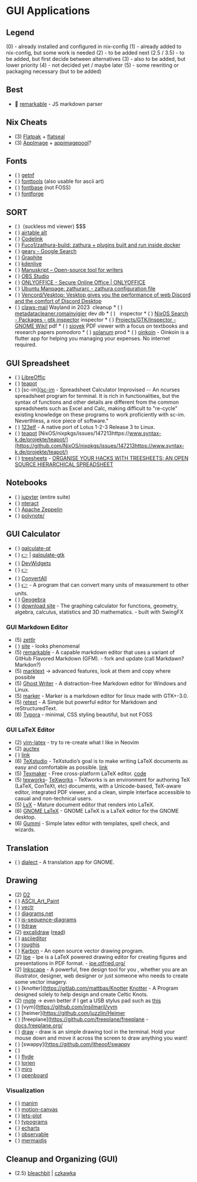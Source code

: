 # GUI Applications
## Legend
(0) - already installed and configured in nix-config
(1) - already added to nix-config, but some work is needed
(2) - to be added next
(2.5 / 3.5) - to be added, but first decide between alternatives
(3) - also to be added, but lower priority
(4) - not decided yet / maybe later
(5) - some rewriting or packaging necessary (but to be added)


## Best
*  [remarkable](https://github.com/jonschlinkert/remarkable) - JS markdown parser


## Nix Cheats
* (3) [Flatpak](https://flatpak.org/) + [flatseal]()
* (3) [AppImage](https://appimage.org/) + [appimagepool](https://github.com/prateekmedia/appimagepool)?


## Fonts
* ( ) [getnf](https://github.com/ronniedroid/getnf)
* ( ) [fonttools](https://github.com/fonttools/fonttools) (also usable for ascii art)
* ( ) [fontbase](https://fontba.se/) (not FOSS)
* ( ) [fontforge](https://fontforge.org/en-US/)


## SORT
* ( ) [](https://notabug.org/g0tsu/litemdview) (suckless md viewer) $$$
* ( ) [airtable alt](https://thenewstack.io/baserow-a-no-code-open-source-alternative-to-airtable/)
* ( ) [Codelink](https://github.com/Wervice/Codelink)
* ( ) [Fuco1/zathura-build: zathura + plugins built and run inside docker](https://github.com/Fuco1/zathura-build)
* ( ) [geary - Google Search](https://www.google.com/search?client%3Dfirefox-b-d%26q%3Dgeary) 
* ( ) [Graphite](https://github.com/GraphiteEditor/Graphite) 
* ( ) [kdenlive]()
* ( ) [Manuskript – Open-source tool for writers](https://www.theologeek.ch/manuskript/)
* ( ) [OBS Studio]()
* ( ) [ONLYOFFICE - Secure Online Office | ONLYOFFICE](https://www.onlyoffice.com/)
* ( ) [Ubuntu Manpage: zathurarc - zathura configuration file](https://manpages.ubuntu.com/manpages/bionic/man5/zathurarc.5.html)
* ( ) [Vencord/Vesktop: Vesktop gives you the performance of web Discord and the comfort of Discord Desktop](https://github.com/Vencord/Vesktop)
* ( ) [claws-mail](https://www.claws-mail.org/) Wayland in 2023 
cleanup * ( ) [metadatacleaner.romainvigier](https://metadatacleaner.romainvigier.fr/)
dev db * ( ) [](https://thenewstack.io/baserow-a-no-code-open-source-alternative-to-airtable/) 
inspector * ( ) [NixOS Search - Packages - gtk inspector](https://search.nixos.org/packages?channel%3D23.11%26show%3Dxdg-desktop-portal-gtk%26from%3D0%26size%3D50%26sort%3Drelevance%26type%3Dpackages%26query%3Dgtk%2Binspector)
inspector * ( ) [Projects/GTK/Inspector - GNOME Wiki!](https://wiki.gnome.org/action/show/Projects/GTK/Inspector?action%3Dshow%26redirect%3DProjects%252FGTK%252B%252FInspector)
pdf * ( ) [sioyek](https://github.com/ahrm/sioyek) PDF viewer with a focus on textbooks and research papers
pomodoro * ( ) [solanum](https://apps.gnome.org/Solanum/)
prod * ( ) [oinkoin](https://github.com/emavgl/oinkoin) - Oinkoin is a flutter app for helping you managing your expenses. No internet required. 

## GUI Spreadsheet
* ( ) [LibreOffic](https://www.libreoffice.org/)
* ( ) [teapot](https://github.com/samuelludwig/teapot)
* ( ) [sc-im]([sc-im](https://github.com/andmarti1424/sc-im) - Spreadsheet Calculator Improvised -- An ncurses spreadsheet program for terminal. It is rich in functionalities, but the syntax of functions and other details are different from the common spreadsheets such as Excel and Calc, making difficult to "re-cycle" existing knowledge on these programs to work proficiently with sc-im. Neverthless, a nice piece of software."
* ( ) [123elf](https://github.com/taviso/123elf) - A native port of Lotus 1-2-3 Release 3 to Linux.
* ( ) [teapot](https://github.com/samuelludwig/teapot) [NixOS/nixpkgs/issues/147213https://www.syntax-k.de/projekte/teapot/](https://github.com/NixOS/nixpkgs/issues/147213https://www.syntax-k.de/projekte/teapot/)
* ( ) [treesheets](https://github.com/aardappel/treesheets) - [ORGANISE YOUR HACKS WITH TREESHEETS: AN OPEN SOURCE HIERARCHICAL SPREADSHEET](https://hackaday.com/2022/09/07/organise-your-hacks-with-treesheets-an-open-source-hierarchical-spreadsheet/)


## Notebooks
* ( ) [jupyter]() (entire suite)
* ( ) [nteract](https://nteract.io/desktop)
* ( ) [Apache Zeppelin](https://zeppelin.apache.org/)
* ( ) [polynote/](https://github.com/polynote/polynote/)


## GUI Calculator
* ( ) [qalculate-qt](https://github.com/Qalculate/qalculate-qt)
* ( ) [👉](https://stackoverflow.com/questions/1675992/how-do-i-set-a-background-color-for-the-whole-window-of-a-qt-application)
   | [qalqulate-gtk](https://github.com/Qalculate/qalculate-gtk)
* ( ) [DevWidgets](https://github.com/gumbarros/DevWidgets)
* ( ) [👉](https://gumbarros.github.io/DevWidgets/#/home)
* ( ) [ConvertAll](https://github.com/doug-101/ConvertAll)
* ( ) [👉](http://convertall.bellz.org/) - A program that can convert many units of measurement to other units.
* ( ) [Geogebra](https://github.com/geogebra/geogebra)
* ( ) [download site](https://www.geogebra.org/download) - The graphing calculator for functions, geometry, algebra, calculus, statistics and 3D mathematics. - built with SwingFX

### GUI Markdown Editor
* (5) [zettlr](https://github.com/Zettlr/Zettlr)
* ( ) [site](https://www.zettlr.com/)  - looks phenomenal
* (5) [remarkable](https://github.com/jamiemcg/Remarkable) - A capable markdown editor that uses a variant of GitHub Flavored Markdown (GFM). - fork and update (call Markdawn? Markdon?)
* (5) [marktext](https://github.com/marktext/marktext) → advanced features, look at them and copy where possible
* (5) [Ghost Writer](https://ghostwriter.kde.org/) - A distraction-free Markdown editor for Windows and Linux.
* (5) [marker](https://github.com/fabiocolacio/Marker) - Marker is a markdown editor for linux made with GTK+-3.0.
* (5) [retext](https://github.com/retext-project/retext) - A Simple but powerful editor for Markdown and reStructuredText.
* (6) [Typora](https://typora.io/) - minimal, CSS styling beautiful, but not FOSS

### GUI LaTeX Editor
* (2) [vim-latex](https://vim-latex.sourceforge.net/) - try to re-create what I like in Neovim
* (2) [auctex](https://www.gnu.org/software/auctex/)
* ( ) [link](http://git.savannah.gnu.org/cgit/auctex.git)
* (6) [TeXstudio](https://www.texstudio.org/) - TeXstudio’s goal is to make writing LaTeX documents as easy and comfortable as possible. [link](https://github.com/texstudio-org/texstudio)
* (5) [Texmaker](http://www.xm1math.net/texmaker/) - Free cross-platform LaTeX editor. [code](https://www.xm1math.net/texmaker/download.html)
* (5) [texworks](https://github.com/TeXworks/texworks)- [TeXworks](https://www.tug.org/texworks/) - TeXworks is an environment for authoring TeX (LaTeX, ConTeXt, etc) documents, with a Unicode-based, TeX-aware editor, integrated PDF viewer, and a clean, simple interface accessible to casual and non-technical users.
* (5) [LyX](https://www.lyx.org/) - Mature document editor that renders into LaTeX.
* (6) [GNOME LaTeX](https://gitlab.gnome.org/swilmet/gnome-latex) - GNOME LaTeX is a LaTeX editor for the GNOME desktop.
* (6) [Gummi](https://github.com/alexandervdm/gummi) - Simple latex editor with templates, spell check, and wizards.

## Translation
* ( ) [dialect](https://apps.gnome.org/app/app.drey.Dialect/) - A translation app for GNOME.

## Drawing
* (2) [D2]()
* ( ) [ASCII_Art_Paint](https://github.com/Kirilllive/ASCII_Art_Paint)
* ( ) [vectr](https://vectr.com/)
* ( ) [diagrams.net](https://app.diagrams.net/)
* ( ) [js-sequence-diagrams](https://bramp.github.io/js-sequence-diagrams/)
* ( ) [tldraw](https://tldraw.com/)
* (2) [excalidraw](https://excalidraw.com/) ([read](https://offbyone.us/posts/why-is-excalidraw-so-good/))
* ( ) [asciieditor](https://github.com/akirbaes/asciieditor)
* ( ) [roughjs](https://roughjs.com/)
* ( ) [Karbon](https://www.calligra.org/karbon/) - An open source vector drawing program.
* (2) [Ipe](http://ipe.otfried.org/) - Ipe is a LaTeX powered drawing editor for creating figures and presentations in PDF format. - [ipe.otfried.org/](https://ipe.otfried.org/)
* (2) [Inkscape](https://inkscape.org/en/) - A powerful, free design tool for you , whether you are an illustrator, designer, web designer or just someone who needs to create some vector imagery.
* ( ) [knotter](https://gitlab.com/mattbas/Knotter [Knotter](https://knotter.mattbas.org/Knotter) - A Program designed solely to help design and create Celtic Knots.
* (2) [rnote](https://github.com/flxzt/rnote) -> even better if I get a USB stylus pad such as [this](https://www.amazon.de/-/en/Deco-Fun-Graphics-Learning-Distance/dp/B093TC1XCZ)
* ( ) [vym](https://github.com/insilmaril/vym
* ( ) [heimer](https://github.com/juzzlin/Heimer
* ( ) [freeplane](https://github.com/freeplane/freeplane - [docs.freeplane.org/](https://docs.freeplane.org/)
* ( ) [draw](https://github.com/maaslalani/draw) - draw is an simple drawing tool in the terminal. Hold your mouse down and move it across the screen to draw anything you want!
* ( ) [swappy](https://github.com/jtheoof/swappy
* ( ) [](https://google.github.io/typograms/)
* ( ) [flyde](https://github.com/flydelabs/flyde)
* ( ) [lorien](https://github.com/mbrlabs/Lorien)
* ( ) [miro](https://miro.com/)
* ( ) [openboard](https://github.com/OpenBoard-org/OpenBoard)

### Visualization
* ( ) [manim](https://github.com/ManimCommunity/manim)
* ( ) [motion-canvas](https://github.com/motion-canvas/motion-canvas)
* ( ) [lets-plot](https://lets-plot.org/)
* ( ) [typograms](https://github.com/google/typograms)
* ( ) [echarts](https://github.com/apache/echarts)
* ( ) [observable](https://observablehq.com/plot/)
* ( ) [mermaidjs](https://mermaid.js.org/)

## Cleanup and Organizing (GUI)
* (2.5) [bleachbit](https://www.bleachbit.org/)
   |  [czkawka](https://qarmin.github.io/czkawka/)


